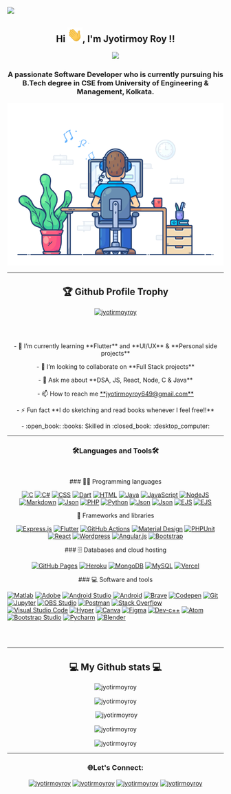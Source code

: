 ![](https://raw.githubusercontent.com/halfrost/halfrost/master/icons/header_.png)
<h2  align="center">Hi <img src="https://raw.githubusercontent.com/ABSphreak/ABSphreak/master/gifs/Hi.gif" width="35px">, I'm Jyotirmoy Roy !!</h2>

<p align="center">
  <a href="https://github.com/DenverCoder1/readme-typing-svg"><img src="https://readme-typing-svg.herokuapp.com?font=Mitr&color=FAFF00&size=20&center=true&vCenter=true&lines=Hi%2C+Nice+to+meet+you+!!;I+am+learning+to+code+...;Interested+in+Software+Development+...;Be+Consistent.+Have+a+good+day+!!"></a>
</p>

<h3  align="center">A passionate Software Developer who is currently pursuing his B.Tech degree in CSE from University of Engineering & Management, Kolkata.</h3>

<p align="center">
<img class="center" src="https://github.com/imsoumen/imsoumen/blob/main/developer.gif?raw=true" href="https://github.com/imsoumen" alt="Hola Coders"  width="550"/> 
</p>

<hr>

<h2 align="center"> 🏆 Github Profile Trophy</h2>
<p align="center"> <a href="https://github.com/ryo-ma/github-profile-trophy"><img src="https://github-profile-trophy.vercel.app/?username=ItsRoy69&theme=juicyfresh" alt="jyotirmoyroy" /></a> </p>

<br>
<br>

<p align="center">- 🌱 I’m currently learning **Flutter** and **UI/UX** & **Personal side projects**</p>

<p align="center">- 👯 I’m looking to collaborate on **Full Stack projects**</p>

<p align="center">- 💬 Ask me about **DSA, JS, React, Node, C & Java**</p>

<p align="center">- 📫 How to reach me <a href="https://mail.google.com/mail/?view=cm&fs=1&tf=1&to=jyotirmoyroy649@gmail.com">**jyotirmoyroy649@gmail.com**</p></a>

<p align="center">- ⚡ Fun fact **I do sketching and read books whenever I feel free!!**</p>
<p align="center">- :open_book: :books: Skilled in :closed_book: :desktop_computer:</p>

<hr>

<h3 align="center">  🛠️Languages and Tools🛠️</h3>
<br>

<p align="center"> 
### 👨‍💻 Programming languages

<p align="center"> 
   <a href="https://github.com/search?q=user%3ADenverCoder1+is%3Arepo+language%3Ac"><img alt="C" src="https://img.shields.io/badge/C%20-%232370ED.svg?logo=c&logoColor=white"></a>
  <a href="https://github.com/search?q=user%3ADenverCoder1+is%3Arepo+language%3Acsharp"><img alt="C#" src="https://img.shields.io/badge/C%23%20-%23239120.svg?logo=c-sharp&logoColor=white"></a>
  <a href="https://github.com/search?q=user%3ADenverCoder1+is%3Arepo+language%3Acss"><img alt="CSS" src="https://img.shields.io/badge/CSS%20-%231572B6.svg?logo=css3&logoColor=white"></a>
  <a href="https://github.com/search?q=user%3ADenverCoder1+is%3Arepo+language%3Adart"><img alt="Dart" src="https://img.shields.io/badge/Dart%20-%2315A6C4.svg?logo=dart&logoColor=white"></a>
  <a href="https://github.com/search?q=user%3ADenverCoder1+is%3Arepo+language%3Ahtml"><img alt="HTML" src="https://img.shields.io/badge/HTML%20-%23E34F26.svg?logo=html5&logoColor=white"></a>
   <a href="https://github.com/search?q=user%3ADenverCoder1+is%3Arepo+language%3Ajava"><img alt="Java" src="https://img.shields.io/badge/Java-%23007396.svg?logo=java&logoColor=white"></a>
  <a href="https://github.com/search?q=user%3ADenverCoder1+is%3Arepo+language%3Ajavascript"><img alt="JavaScript" src="https://img.shields.io/badge/JavaScript%20-%23F7DF1E.svg?logo=javascript&logoColor=black"></a>
  <a href="https://github.com/search?q=user%3ADenverCoder1+is%3Arepo+language%3Ajavascript"><img alt="NodeJS" src="https://img.shields.io/badge/Node.js%20-%2343853D.svg?logo=node.js&logoColor=white"></a>
  <a href="https://github.com/search?q=user%3ADenverCoder1+is%3Arepo+language%3Amarkdown"><img alt="Markdown" src="https://img.shields.io/badge/Markdown-%23000000.svg?logo=markdown&logoColor=white"></a>
  <a href="https://github.com/search?q=user%3ADenverCoder1+is%3Arepo+language%3Ajason"><img alt="Json" src="https://img.shields.io/badge/Json%20-%232370ED.svg?logo=Json&logoColor=grey"></a>
   <a href="https://github.com/search?q=user%3ADenverCoder1+is%3Arepo+language%3Aphp"><img alt="PHP" src="https://img.shields.io/badge/PHP-%23777BB4.svg?logo=php&logoColor=white"></a>
  <a href="https://github.com/search?q=user%3ADenverCoder1+is%3Arepo+language%3Apython"><img alt="Python" src="https://img.shields.io/badge/Python%20-%2314354C.svg?logo=python&logoColor=white"></a>
  <a href="https://github.com/search?q=user%3ADenverCoder1+is%3Arepo+language%3ADart"><img alt="Json" src="https://img.shields.io/badge/Dart%20-%232370ED.svg?logo=Dart&logoColor=white"></a>
  <a href="https://github.com/search?q=user%3ADenverCoder1+is%3Arepo+language%3AKotlin"><img alt="Json" src="https://img.shields.io/badge/Kotlin%20-%232370ED.svg?logo=Kotlin&logoColor=red"></a>
  <a href="https://github.com/search?q=user%3ADenverCoder1+is%3Arepo+language%3Aejs"><img alt="EJS" src="https://img.shields.io/badge/EJS%20-%232370ED.svg?logo=ejs&logoColor=white"></a>
  <a href="https://github.com/search?q=user%3ADenverCoder1+is%3Arepo+language%3Atex"><img alt="EJS" src="https://img.shields.io/badge/Latex%20-red.svg?logo=latex&logoColor=white"></a>
  
  
  <p align="center"> 🧰 Frameworks and libraries</p>
  <p align="center"> 
  <a href="#"><img alt="Express.js" src="https://img.shields.io/badge/Express.js%20-%23404d59.svg?logo=express&logoColor=white"></a>
  <a href="#"><img alt="Flutter" src="https://img.shields.io/badge/Flutter%20-%2302569B.svg?logo=flutter&logoColor=white"></a>
    <a href="#"><img alt="GitHub Actions" src="https://img.shields.io/badge/GitHub%20Actions%20-%232671E5.svg?logo=github%20actions&logoColor=white"></a>
  <a href="#"><img alt="Material Design" src="https://img.shields.io/badge/Material%20Design%20-%230081CB.svg?logo=material-design&logoColor=white"></a>
  <a href="#"><img alt="PHPUnit" src="https://img.shields.io/badge/PHPUnit%20-%23366488.svg?logo=jekyll&logoColor=white"></a>
   <a href="#"><img alt="React" src="https://img.shields.io/badge/React%20-%2320232a.svg?logo=react&logoColor=%2361DAFB"></a>
    <a href="#"><img alt="Wordpress" src="https://img.shields.io/badge/Wordpress-21759B?logo=wordpress&logoColor=white"></a>
   <a href="#"><img alt="Angular.js" src="https://img.shields.io/badge/Angular.js-21759B?logo=angularjs&logoColor=red"></a>
   <a href="#"><img alt="Bootstrap" src="https://img.shields.io/badge/Bootstrap%20-%2302569B.svg?logo=bootstrap&logoColor=white"></a>
  
  
  <p align="center"> ### 🗄️ Databases and cloud hosting</p>
  <p align="center">
    <a href="#"><img alt="GitHub Pages" src="https://img.shields.io/badge/GitHub%20Pages-%23327FC7.svg?logo=github&logoColor=white"></a>
    <a href="#"><img alt="Heroku" src="https://img.shields.io/badge/Heroku%20-%23430098.svg?logo=heroku&logoColor=white"></a>
    <a href="#"><img alt="MongoDB" src ="https://img.shields.io/badge/MongoDB-%234ea94b.svg?logo=mongodb&logoColor=white"></a>
    <a href="#"><img alt="MySQL" src="https://img.shields.io/badge/MySQL-%2300f.svg?logo=mysql&logoColor=white"></a>
   <a href="#"><img alt="Vercel" src="https://img.shields.io/badge/Vercel%20-%23000000.svg?logo=vercel&logoColor=white"></a>
    
  
  
  <p align="center"> ### 💻 Software and tools</p>

 <a href="#"><img alt="Matlab" src="https://img.shields.io/badge/-Matlab-FE7A16?logo=matlab&logoColor=white"></a>
  <a href="#"><img alt="Adobe" src="https://img.shields.io/badge/Adobe%20-%23FF0000.svg?logo=adobe&logoColor=white"></a>
    <a href="#"><img alt="Android Studio" src="https://img.shields.io/badge/Android%20Studio-008678.svg?logo=android-studio&logoColor=white"></a>
    <a href="#"><img alt="Android" src="https://img.shields.io/badge/Android-3DDC84?logo=android&logoColor=white"></a>
    <a href="#"><img alt="Brave" src="https://img.shields.io/badge/-Brave-FB542B?logo=brave&logoColor=white"></a>
    <a href="#"><img alt="Codepen" src="https://img.shields.io/badge/Codepen-000000.svg?logo=codepen&logoColor=white"></a>
     <a href="#"><img alt="Git" src="https://img.shields.io/badge/Git%20-%23F05033.svg?logo=git&logoColor=white"></a>
    <a href="#"><img alt="Jupyter" src="https://img.shields.io/badge/Jupyter%20-%23F37626.svg?logo=Jupyter&logoColor=white"></a>
    <a href="#"><img alt="OBS Studio" src="https://img.shields.io/badge/-OBS%20Studio-302E31?logo=obs-studio&logoColor=white"></a>
    <a href="#"><img alt="Postman" src="https://img.shields.io/badge/Postman-FF6C37?logo=postman&logoColor=white"></a>
    <a href="#"><img alt="Stack Overflow" src="https://img.shields.io/badge/-Stack%20Overflow-FE7A16?logo=stack-overflow&logoColor=white"></a>
    <a href="#"><img alt="Visual Studio Code" src="https://img.shields.io/badge/Visual%20Studio%20Code-0078d7.svg?logo=visual-studio-code&logoColor=white"></a>
     <a href="#"><img alt="Hyper" src="https://img.shields.io/badge/-Hyper-302E31?logo=hyper&logoColor=white"></a>
     <a href="#"><img alt="Canva" src="https://img.shields.io/badge/Canva-yellow?logo=canva&logoColor=blue"></a>
     <a href="#"><img alt="Figma" src="https://img.shields.io/badge/-Figma-blue?logo=brave&logoColor=white"></a>
     <a href="#"><img alt="Dev-c++" src="https://img.shields.io/badge/Dev c++%20-%23F05033.svg?logo=devc++&logoColor=white"></a>
     <a href="#"><img alt="Atom" src="https://img.shields.io/badge/Atom%20-%23008678.svg?logo=atom&logoColor=white"></a>
      <a href="#"><img alt="Bootstrap Studio" src="https://img.shields.io/badge/-Bootstrap Studio-FB542B?logo=bootstrap-studio&logoColor=white"></a>
       <a href="#"><img alt="Pycharm" src="https://img.shields.io/badge/Pycharm%20-%23green.svg?logo=Pycharm&logoColor=white"></a>
       <a href="#"><img alt="Blender" src="https://img.shields.io/badge/Blender-3DDC84?logo=Blender&logoColor=orange"></a>
     
 </p>
 
 <br>
 <br>
 <hr>
 
 <h2 align="center"> 💻 My Github stats 💻 </h2> 
 <p align="center"> <img src="https://komarev.com/ghpvc/?username=ItsRoy69&label=Profile%20views&color=0e75b6&style=flat" alt="jyotirmoyroy" /> </p>
 
<p align="center"><img align="center" src="https://github-readme-stats.vercel.app/api/top-langs?username=ItsRoy69&theme=dracula&show_icons=true&count_private=true&locale=en&layout=compact" alt="jyotirmoyroy" /></p>
<p align="center">&nbsp;<img align="center" src="https://github-readme-stats.vercel.app/api?username=ItsRoy69&theme=dracula&show_icons=true&count_private=true&locale=en" alt="jyotirmoyroy" /></p>

<p align="center"><img align="center" src="https://github-readme-streak-stats.herokuapp.com/?user=ItsRoy69&theme=dracula&" alt="jyotirmoyroy" /></p>
<p align="center"><img align="center" src="https://activity-graph.herokuapp.com/graph?username=ItsRoy69&theme=redical" alt="jyotirmoyroy" /></p>

<hr>

<h3 align="center"> 🌐Let's Connect:</h3>
<p align="center">
<a href="https://dev.to/itsroy69" target="blank"><img align="center" src="https://cdn.jsdelivr.net/npm/simple-icons@3.0.1/icons/dev-dot-to.svg" alt="jyotirmoyroy" height="40" width="40" /></a>
<a href="https://twitter.com/itsmeroy69" target="blank"><img align="center" src="https://raw.githubusercontent.com/rahuldkjain/github-profile-readme-generator/master/src/images/icons/Social/twitter.svg" alt="jyotirmoyroy" height="40" width="40" /></a>
<a href="https://www.linkedin.com/in/jyotirmoy-roy-615821201/" target="blank"><img align="center" src="https://raw.githubusercontent.com/rahuldkjain/github-profile-readme-generator/master/src/images/icons/Social/linked-in-alt.svg" alt="jyotirmoyroy" height="30" width="40" /></a>
  <a href="https://www.instagram.com/mr._bong_kid/" target="blank"><img align="center" src="https://raw.githubusercontent.com/rahuldkjain/github-profile-readme-generator/master/src/images/icons/Social/instagram.svg" alt="jyotirmoyroy" height="40" width="40" /></a>
</p>


